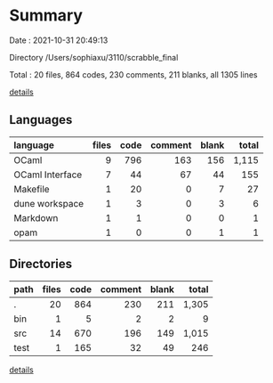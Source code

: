 # Summary

Date : 2021-10-31 20:49:13

Directory /Users/sophiaxu/3110/scrabble_final

Total : 20 files,  864 codes, 230 comments, 211 blanks, all 1305 lines

[details](details.md)

## Languages
| language | files | code | comment | blank | total |
| :--- | ---: | ---: | ---: | ---: | ---: |
| OCaml | 9 | 796 | 163 | 156 | 1,115 |
| OCaml Interface | 7 | 44 | 67 | 44 | 155 |
| Makefile | 1 | 20 | 0 | 7 | 27 |
| dune workspace | 1 | 3 | 0 | 3 | 6 |
| Markdown | 1 | 1 | 0 | 0 | 1 |
| opam | 1 | 0 | 0 | 1 | 1 |

## Directories
| path | files | code | comment | blank | total |
| :--- | ---: | ---: | ---: | ---: | ---: |
| . | 20 | 864 | 230 | 211 | 1,305 |
| bin | 1 | 5 | 2 | 2 | 9 |
| src | 14 | 670 | 196 | 149 | 1,015 |
| test | 1 | 165 | 32 | 49 | 246 |

[details](details.md)